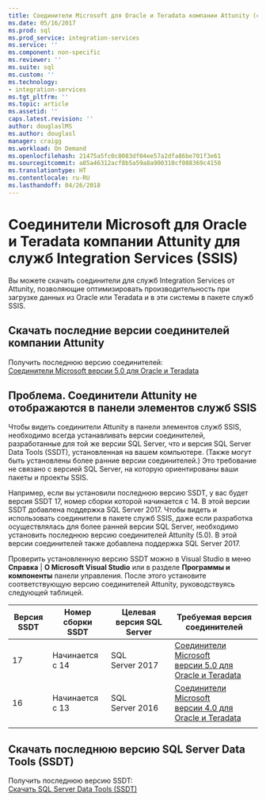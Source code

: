 ```yaml
---
title: Соединители Microsoft для Oracle и Teradata компании Attunity (службы SSIS) | Документы Майкрософт
ms.date: 05/16/2017
ms.prod: sql
ms.prod_service: integration-services
ms.service: ''
ms.component: non-specific
ms.reviewer: ''
ms.suite: sql
ms.custom: ''
ms.technology:
- integration-services
ms.tgt_pltfrm: ''
ms.topic: article
ms.assetid: ''
caps.latest.revision: ''
author: douglaslMS
ms.author: douglasl
manager: craigg
ms.workload: On Demand
ms.openlocfilehash: 21475a5fc0c8083df04ee57a2dfa86be701f3e61
ms.sourcegitcommit: a85a46312acf8b5a59a8a900310cf088369c4150
ms.translationtype: HT
ms.contentlocale: ru-RU
ms.lasthandoff: 04/26/2018
---
```

# <a name="microsoft-connectors-for-oracle-and-teradata-by-attunity-for-integration-services-ssis"></a>Соединители Microsoft для Oracle и Teradata компании Attunity для служб Integration Services (SSIS)

Вы можете скачать соединители для служб Integration Services от Attunity, позволяющие оптимизировать производительность при загрузке данных из Oracle или Teradata и в эти системы в пакете служб SSIS.

## <a name="download-the-latest-attunity-connectors"></a>Скачать последние версии соединителей компании Attunity

Получить последнюю версию соединителей:  
[Соединители Microsoft версии 5.0 для Oracle и Teradata](https://www.microsoft.com/download/details.aspx?id=55179)

## <a name="issue---the-attunity-connectors-arent-visible-in-the-ssis-toolbox"></a>Проблема. Соединители Attunity не отображаются в панели элементов служб SSIS

Чтобы видеть соединители Attunity в панели элементов служб SSIS, необходимо всегда устанавливать версии соединителей, разработанные для той же версии SQL Server, что и версия SQL Server Data Tools (SSDT), установленная на вашем компьютере. (Также могут быть установлены более ранние версии соединителей.) Это требование не связано с версией SQL Server, на которую ориентированы ваши пакеты и проекты SSIS.

Например, если вы установили последнюю версию SSDT, у вас будет версия SSDT 17, номер сборки которой начинается с 14. В этой версии SSDT добавлена поддержка SQL Server 2017. Чтобы видеть и использовать соединители в пакете служб SSIS, даже если разработка осуществлялась для более ранней версии SQL Server, необходимо установить последнюю версию соединителей Attunity (5.0). В этой версии соединителей также добавлена поддержка SQL Server 2017.

Проверить установленную версию SSDT можно в Visual Studio в меню **Справка** | **О Microsoft Visual Studio** или в разделе **Программы и компоненты** панели управления. После этого установите соответствующую версию соединителей Attunity, руководствуясь следующей таблицей.

|Версия SSDT|Номер сборки SSDT|Целевая версия SQL Server|Требуемая версия соединителей|
|---------|---------|---------|---------|
|17|Начинается с 14|SQL Server 2017|[Соединители Microsoft версии 5.0 для Oracle и Teradata](https://www.microsoft.com/download/details.aspx?id=55179)|
|16|Начинается с 13|SQL Server 2016|[Соединители Microsoft версии 4.0 для Oracle и Teradata](https://www.microsoft.com/download/details.aspx?id=52950)|
||||

## <a name="download-the-latest-sql-server-data-tools-ssdt"></a>Скачать последнюю версию SQL Server Data Tools (SSDT)

Получить последнюю версию SSDT:  
[Скачать SQL Server Data Tools (SSDT)](..//ssdt/download-sql-server-data-tools-ssdt.md)

